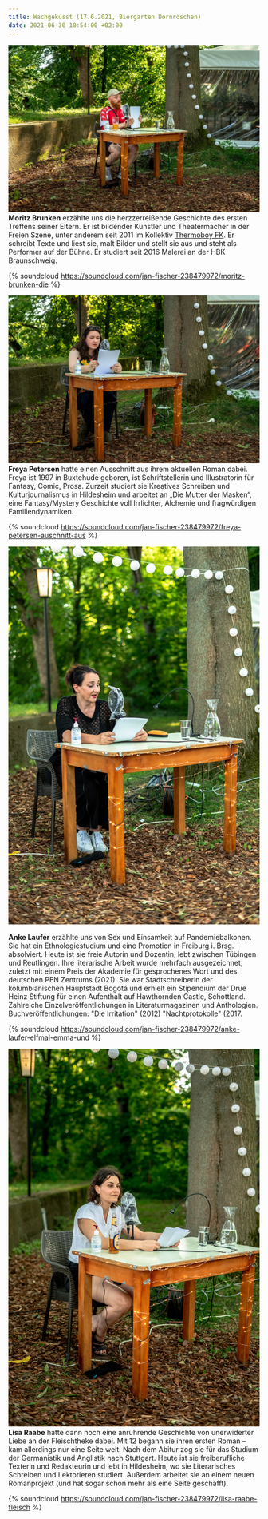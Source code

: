 ```yaml
---
title: Wachgeküsst (17.6.2021, Biergarten Dornröschen)
date: 2021-06-30 10:54:00 +02:00
---
```


![203218765_901157907104638_747806305967217056_n.jpg](/uploads/203218765_901157907104638_747806305967217056_n.jpg)**Moritz Brunken** erzählte uns die herzzerreißende Geschichte des ersten Treffens seiner Eltern.  Er ist bildender Künstler und Theatermacher in der Freien Szene, unter anderem seit 2011 im Kollektiv [Thermoboy FK](https://www.facebook.com/thermoboyfk/?__cft__%5B0%5D=AZWuEkHX498Rac1sUYCG2DXvTqbSEw34nYW-iCD3Gbzpds6Wu2tpUSfNxUUr7KNDIMJSXc8pW8cUOChf9tdu90LPTuUvW1424o0FIumXBjxtnu1n861_TKpdDDypRRFGdqu4nzKfq5iEpMMZS33bCpZY3vAqJ7TOPKsjTCAPc0ns_g&__tn__=kK-R). Er schreibt Texte und liest sie, malt Bilder und stellt sie aus und steht als Performer auf der Bühne. Er studiert seit 2016 Malerei an der HBK Braunschweig.

{% soundcloud https://soundcloud.com/jan-fischer-238479972/moritz-brunken-die %}

![202550457_901157013771394_8308923280070718025_n.jpg](/uploads/202550457_901157013771394_8308923280070718025_n.jpg)**Freya Petersen** hatte einen Ausschnitt aus ihrem aktuellen Roman dabei. Freya ist 1997 in Buxtehude geboren, ist Schriftstellerin und Illustratorin für Fantasy, Comic, Prosa. Zurzeit studiert sie Kreatives Schreiben und Kulturjournalismus in Hildesheim und arbeitet an „Die Mutter der Masken“, eine Fantasy/Mystery Geschichte voll Irrlichter, Alchemie und fragwürdigen Familiendynamiken.

{% soundcloud https://soundcloud.com/jan-fischer-238479972/freya-petersen-auschnitt-aus %}

![203100912_901157067104722_3667586165221240759_n.jpg](/uploads/203100912_901157067104722_3667586165221240759_n.jpg)

**Anke Laufer** erzählte uns von Sex und Einsamkeit auf Pandemiebalkonen. Sie hat ein Ethnologiestudium und eine Promotion in Freiburg i. Brsg. absolviert. Heute ist sie freie Autorin und Dozentin, lebt zwischen Tübingen und Reutlingen. Ihre literarische Arbeit wurde mehrfach ausgezeichnet, zuletzt mit einem Preis der Akademie für gesprochenes Wort und des deutschen PEN Zentrums (2021). Sie war Stadtschreiberin der kolumbianischen Hauptstadt Bogotá und erhielt ein Stipendium der Drue Heinz Stiftung für einen Aufenthalt auf Hawthornden Castle, Schottland. Zahlreiche Einzelveröffentlichungen in Literaturmagazinen und Anthologien. Buchveröffentlichungen: "Die Irritation" (2012) "Nachtprotokolle" (2017.

{% soundcloud https://soundcloud.com/jan-fischer-238479972/anke-laufer-elfmal-emma-und %}

![202662404_901157707104658_288790436120908736_n.jpg](/uploads/202662404_901157707104658_288790436120908736_n.jpg)**Lisa Raabe** hatte dann noch eine anrührende Geschichte von unerwiderter Liebe an der Fleischtheke dabei. Mit 12 begann sie ihren ersten Roman – kam allerdings nur eine Seite weit. Nach dem Abitur zog sie für das Studium der Germanistik und Anglistik nach Stuttgart. Heute ist sie freiberufliche Texterin und Redakteurin und lebt in Hildesheim, wo sie Literarisches Schreiben und Lektorieren studiert. Außerdem arbeitet sie an einem neuen Romanprojekt (und hat sogar schon mehr als eine Seite geschafft).

{% soundcloud https://soundcloud.com/jan-fischer-238479972/lisa-raabe-fleisch %}